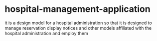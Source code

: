 # hospital-management-application
it is a design model for a hospital administration so that it is  designed to manage reservation display notices and other models affiliated with the hospital administration and employ them
